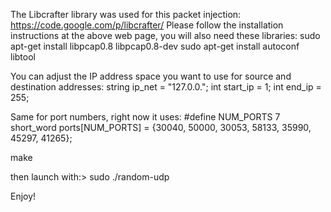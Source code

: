
The Libcrafter library was used for this packet injection: https://code.google.com/p/libcrafter/
Please follow the installation instructions at the above web page, you will also need these libraries:
sudo apt-get install libpcap0.8 libpcap0.8-dev
sudo apt-get install autoconf libtool

You can adjust the IP address space you want to use for source and destination addresses:
  string ip_net = "127.0.0.";
  int start_ip = 1;
  int end_ip = 255;

Same for port numbers, right now it uses:
#define NUM_PORTS 7
  short_word ports[NUM_PORTS] = {30040, 50000, 30053, 58133, 35990, 45297, 41265};

make

then launch with:> sudo ./random-udp

Enjoy!
